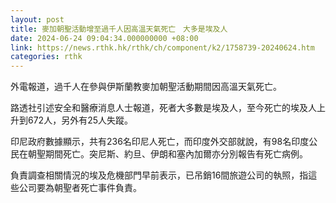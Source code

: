```yaml
---
layout: post
title: 麥加朝聖活動增至過千人因高溫天氣死亡　大多是埃及人
date: 2024-06-24 09:04:34.000000000 +08:00
link: https://news.rthk.hk/rthk/ch/component/k2/1758739-20240624.htm
categories: rthk
---
```


外電報道，過千人在參與伊斯蘭教麥加朝聖活動期間因高溫天氣死亡。

路透社引述安全和醫療消息人士報道，死者大多數是埃及人，至今死亡的埃及人上升到672人，另外有25人失蹤。

印尼政府數據顯示，共有236名印尼人死亡，而印度外交部就說，有98名印度公民在朝聖期間死亡。突尼斯、約旦、伊朗和塞內加爾亦分別報告有死亡病例。

負責調查相關情況的埃及危機部門早前表示，已吊銷16間旅遊公司的執照，指這些公司要為朝聖者死亡事件負責。
